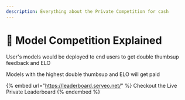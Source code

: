 ```yaml
---
description: Everything about the Private Competition for cash
---
```


# 🤑 Model Competition Explained

User's models would be deployed to end users to get double thumbsup feedback and ELO

Models with the highest double thumbsup and ELO will get paid

{% embed url="https://leaderboard.serveo.net/" %}
Checkout the Live Private Leaderboard
{% endembed %}
